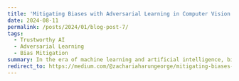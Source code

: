 ```yaml
---
title: 'Mitigating Biases with Adversarial Learning in Computer Vision'
date: 2024-08-11
permalink: /posts/2024/01/blog-post-7/
tags:
  - Trustworthy AI
  - Adversarial Learning
  - Bias Mitigation
summary: In the era of machine learning and artificial intelligence, biases in models have emerged as a significant concern. These biases can lead to unfair treatment of individuals based on race, gender, or other characteristics, which is particularly problematic in applications like facial recognition, hiring algorithms, and criminal justice. Adversarial learning is a promising approach to mitigate these biases while maintaining model performance. This blog will provide an overview of biases in machine learning, demonstrate training a computer vision network, evaluate its biases, and illustrate how adversarial learning can mitigate these biases without compromising performance.
redirect_to: https://medium.com/@zachariaharungeorge/mitigating-biases-with-adversarial-learning-in-computer-vision-ff89707c436a?source=friends_link&sk=f3370348fd26c8794be648be76ca82c1
---
```


